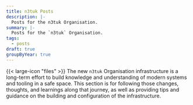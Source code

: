 ```yaml
---
title: n3tuk Posts
description: |-
  Posts for the n3tuk Organisation.
summary: |-
  Posts for the `n3tuk` Organisation.
tags:
  - posts
draft: true
groupByYear: true
---
```


{{< large-icon "files" >}} The new `n3tuk` Organisation infrastructure is a
long-term effort to build knowledge and understanding of modern systems and
tooling in a safe space. This section is for following those changes, thoughts,
and learnings along that journey, as well as providing tips and guidance on the
building and configuration of the infrastructure.
